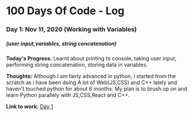 # 100 Days Of Code - Log

### Day 1: Nov 11, 2020 (Working with Variables)
##### (user input,variables, string concatenation)

**Today's Progress:** Learnt about printing to console, taking user input, performing string concatenation, storing data in variables.

**Thoughts:** Although I am fairly advanced in python, I started from the scratch as i have been doing A lot of Web(JS,CSS) and C++ lately and haven't touched python for about 6 months. My plan is to 
brush up on and learn Python parallely with JS,CSS,React and C++.

**Link to work:** [Day 1](https://github.com/sanghaarsha/100-Days-Of-Code/tree/master/Day-1)
